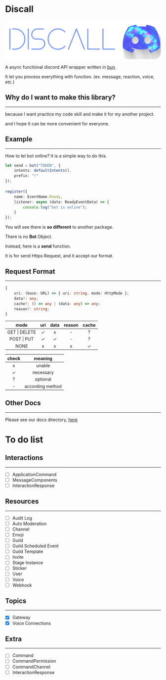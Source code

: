 # Discall
![](img/discall_background.png)

A async functional discord API wrapper written in [bun](https://github.com/Jarred-Sumner/bun).

It let you process everything with function. (ex. message, reaction, voice, etc.)



## Why do I want to make this library?
---
because I want practice my code skill and make it for my another project.

and I hope it can be more convenient for everyone.

## Example
---
How to let bot online? It is a simple way to do this.
```ts
let send = bot("TOKEN", {
    intents: defaultIntents(),
    prefix: "!"
});

register({
    name: EventName.Ready,
    listener: async (data: ReadyEventData) => {
        console.log("bot is online");
    }
});
```

You will see there is **so different** to another package.

There is no **Bot** Object. 

Instead, here is a **send** function.

It is for send Https Request, and it accept our format.

## Request Format
---
```ts
{
    uri: (base: URL) => { uri: string, mode: HttpMode };
    data?: any;
    cache?: () => any | (data: any) => any;
    reason?: string;
}
```

| mode | uri | data | reason | cache |
| :---: | :---: | :---: | :---: | :---: |
| GET \| DELETE | ✓ | x | - | ? |
| POST \| PUT | ✓ | ✓ | - | ? |
| NONE | x | x | x | ✓ |

| check | meaning |
| :---: | :---: |
| x | unable |
| ✓ | necessary |
| ? | optional | 
| - | according method |

## Other Docs
---
Please see our docs directory, [here](/docs)

# To do list

## Interactions
---
- [ ] ApplicationCommand
- [ ] MessageComponents
- [ ] InteractionResponse
## Resources
---
- [ ] Audit Log
- [ ] Auto Moderation
- [ ] Channel
- [ ] Emoji
- [ ] Guild
- [ ] Guild Scheduled Event
- [ ] Guild Template
- [ ] Invite
- [ ] Stage Instance
- [ ] Sticker
- [ ] User
- [ ] Voice
- [ ] Webhook
## Topics
---
- [x] Gateway
- [x] Voice Connections
## Extra
---
- [ ] Command
- [ ] CommandPermission
- [ ] CommandChannel
- [ ] InteractionResponse
